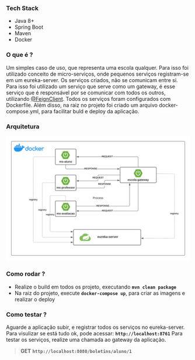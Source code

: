 ### Tech Stack
- Java 8+
- Spring Boot
- Maven
- Docker

### O que é ?
Um simples caso de uso, que representa uma escola qualquer. 
Para isso foi utilizado conceito de micro-serviços, onde pequenos serviços registram-se em um eureka-server.
Os serviços criados, não se comunicam entre si. Para isso foi utilizado um serviço que serve como um gateway, é esse serviço que é responsável por se comunicar com todos os outros, utilizando [@FeignClient](https://cloud.spring.io/spring-cloud-netflix/multi/multi_spring-cloud-feign.html).
Todos os serviços foram configurados com Dockerfile. Além disso, na raiz no projeto foi criado um arquivo docker-compose.yml, para facilitar buld e deploy da aplicação.

### Arquitetura
![](https://github.com/lucianoortizsilva/microservices-case-escola/blob/main/static/github/arquitetura.png?raw=true)

### Como rodar ?
- Realize o build em todos os projeto, executando **`mvn clean package`**
- Na raiz do projeto, execute **`docker-compose up`**, para criar as imagens e realizar o deploy

### Como testar ?
Aguarde a aplicação subir, e registrar todos os serviços no eureka-server.
Para visulizar se está tudo ok, pode acessar: **`http://localhost:8761`**
Para testar os serviços, realize uma chamada ao gateway da aplicação.
> **GET** **`http://localhost:8080/boletins/aluno/1`**
